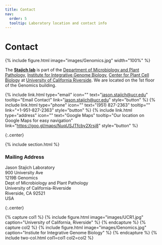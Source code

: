 ```yaml
---
title: Contact
nav:
  order: 5
  tooltip: Laboratory location and contact info
---
```


# <i class="fas fa-envelope"></i>Contact

{% include figure.html image="images/Genomics.jpg" width="100%" %}

The [**Stajich lab**](https://lab.stajich.org) is part of the [Department of Microbiology and Plant Pathology](https://microplantpath.ucr.edu), [Institute for Integrative Genome Biology](https://iigb.ucr.edu), [Center for Plant Cell Biology](https://cepceb.ucr.edu) at [University of California Riverside](https://ucr.edu). We are located on the 1st floor of the Genomics building.

{%
  include link.html
  type="email"
  icon=""
  text="jason.stajich@ucr.edu"
  tooltip="Email Contact"
  link="jason.stajich@ucr.edu"
  style="button"
%}
{%
  include link.html
  type="phone"
  icon=""
  text="(951) 827-2363"
  tooltip=""
  link="+1-951-827-2363"
  style="button"
%}
{%
  include link.html
  type="address"
  icon=""
  text="Google Maps"
  tooltip="Our location on Google Maps for easy navigation"
  link="https://goo.gl/maps/NuqUSJTfcby2Xrsj8"
  style="button"
%}

{:.center}

{% include section.html %}

### <i class="fas fa-mail-bulk"></i>Mailing Address

Jason Stajich Laboratory <br>
900 University Ave <br>
1219B Genomics <br>
Dept of Microbiology and Plant Pathology <br>
University of California-Riverside <br>
Riverside, CA 92521 <br>
USA

{:.center}

{% capture col1 %}
{%
  include figure.html
  image="images/UCR1.jpg"
  caption="University of California, Riverside"
%}
{% endcapture %}
{% capture col2 %}
{%
  include figure.html
  image="images/Genomics.jpg"
  caption="Instiute for Integrative Genome Biology"
%}
{% endcapture %}
{% include two-col.html col1=col1 col2=col2 %}
